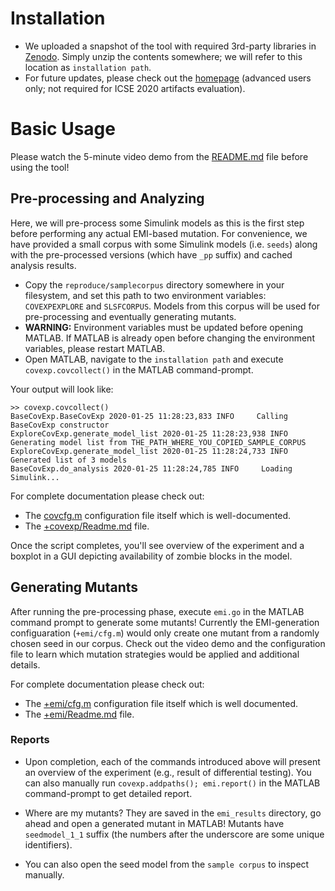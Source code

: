 # Installation

- We uploaded a snapshot of the tool with required 3rd-party libraries in [Zenodo](https://zenodo.org/record/3627640). Simply unzip the contents somewhere; we will refer to this location as `installation path`.
- For future updates, please check out the [homepage](https://github.com/shafiul/slemi) (advanced users only; not required for ICSE 2020 artifacts evaluation).

# Basic Usage

Please watch the 5-minute video demo from the [README.md](README.md) file before using the tool!

## Pre-processing and Analyzing

Here, we will pre-process some Simulink models as this is the first step before performing any actual EMI-based mutation. For convenience, we have provided a small corpus with some Simulink models (i.e. `seeds`) along with the pre-processed versions (which have `_pp` suffix) and cached analysis results.

- Copy the `reproduce/samplecorpus` directory somewhere in your filesystem, and set this path to two environment variables: `COVEXPEXPLORE` and `SLSFCORPUS`. Models from this corpus will be used for pre-processing and eventually generating mutants.
- **WARNING:** Environment variables must be updated before opening MATLAB. If MATLAB is already open before changing the environment variables, please restart MATLAB.
- Open MATLAB, navigate to the `installation path` and execute `covexp.covcollect()` in the MATLAB command-prompt.

Your output will look like:

```
>> covexp.covcollect()
BaseCovExp.BaseCovExp 2020-01-25 11:28:23,833 INFO     Calling BaseCovExp constructor
ExploreCovExp.generate_model_list 2020-01-25 11:28:23,938 INFO     Generating model list from THE_PATH_WHERE_YOU_COPIED_SAMPLE_CORPUS
ExploreCovExp.generate_model_list 2020-01-25 11:28:24,733 INFO     Generated list of 3 models
BaseCovExp.do_analysis 2020-01-25 11:28:24,785 INFO     Loading Simulink...
```


For complete documentation please check out: 

- The [covcfg.m](https://github.com/shafiul/slemi/blob/master/covcfg.m) configuration file itself which is well-documented.
- The [+covexp/Readme.md](https://github.com/shafiul/slemi/tree/master/%2Bcovexp) file. 


Once the script completes, you'll see overview of the experiment and a boxplot in a GUI depicting availability of zombie blocks in the model.

## Generating Mutants

After running the pre-processing phase, execute `emi.go` in the MATLAB command prompt to generate some mutants!
Currently the EMI-generation configuaration (`+emi/cfg.m`) would only create one mutant from a randomly chosen seed in our corpus. Check out the video demo and the configuration file to learn which mutation strategies would be applied and additional details.

For complete documentation please check out:

- The [+emi/cfg.m](https://github.com/shafiul/slemi/blob/master/%2Bemi/cfg.m) configuration file itself which is well documented.
- The [+emi/Readme.md](https://github.com/shafiul/slemi/tree/master/%2Bemi) file.

### Reports

- Upon completion, each of the commands introduced above will present an overview of the experiment (e.g., result of differential testing). You can also manually run `covexp.addpaths(); emi.report()` in the MATLAB command-prompt to get detailed report.

- Where are my mutants? They are saved in the `emi_results` directory, go ahead and open a generated mutant in MATLAB! Mutants have `seedmodel_1_1` suffix (the numbers after the underscore are some unique identifiers). 
- You can also open the seed model from the `sample corpus` to inspect manually. 